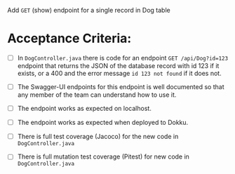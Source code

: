  Add `GET` (show) endpoint for a single record in Dog table

# Acceptance Criteria:

- [ ] In `DogController.java` there is code for an 
      endpoint `GET /api/Dog?id=123` endpoint 
      that returns the JSON of the database record with id 123 if it
      exists, or a 400 and the error message `id 123 not found` if it
      does not.
- [ ] The Swagger-UI endpoints for this endpoint is well documented
      so that any member of the team can understand how to use it.
- [ ] The endpoint works as expected on localhost.
- [ ] The endpoint works as expected when deployed to Dokku.
- [ ] There is full test coverage (Jacoco) for the new code in 
      `DogController.java`
- [ ] There is full mutation test coverage (Pitest) for new code in
      `DogController.java`


